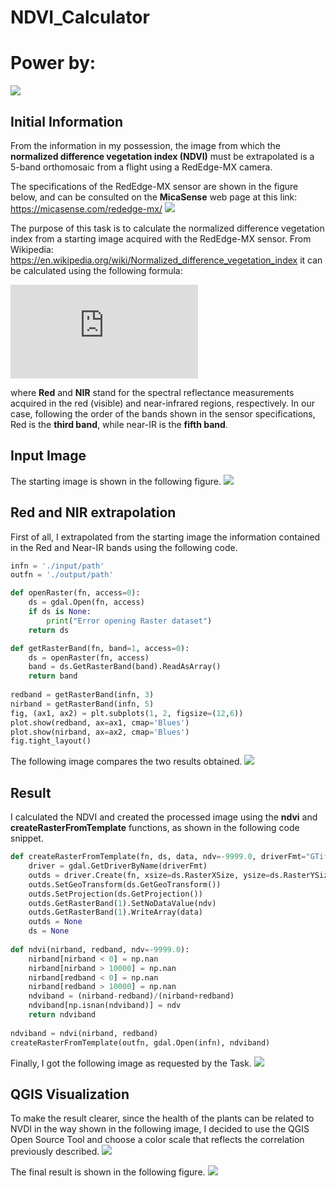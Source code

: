 # NDVI_Calculator
# Power by:
![](https://github.com/AdrieleMagistro/terraview/blob/main/imgs/terraview.png)

## Initial Information
From the information in my possession, the image from which the **normalized difference vegetation index (NDVI)** must be extrapolated is a 5-band orthomosaic from a flight using a RedEdge-MX camera.

The specifications of the RedEdge-MX sensor are shown in the figure below, and can be consulted on the **MicaSense** web page at this link: 
https://micasense.com/rededge-mx/
![](https://github.com/AdrieleMagistro/terraview/blob/main/imgs/redEdge_specs.png)

The purpose of this task is to calculate the normalized difference vegetation index from a starting image acquired with the RedEdge-MX sensor. From Wikipedia: 
https://en.wikipedia.org/wiki/Normalized_difference_vegetation_index
it can be calculated using the following formula:

![equation](http://latex.codecogs.com/gif.latex?NDVI%3D%5Cfrac%7B(NIR-Red)%7D%7B(NIR+Red)%7D)

where **Red** and **NIR** stand for the spectral reflectance measurements acquired in the red (visible) and near-infrared regions, respectively.
In our case, following the order of the bands shown in the sensor specifications, Red is the **third band**, while near-IR is the **fifth band**.

## Input Image
The starting image is shown in the following figure.
![](https://github.com/AdrieleMagistro/terraview/blob/main/imgs/original.png)

## Red and NIR extrapolation
First of all, I extrapolated from the starting image the information contained in the Red and Near-IR bands using the following code.
```python
infn = './input/path'
outfn = './output/path'

def openRaster(fn, access=0):
    ds = gdal.Open(fn, access)
    if ds is None:
        print("Error opening Raster dataset")
    return ds

def getRasterBand(fn, band=1, access=0):
    ds = openRaster(fn, access)
    band = ds.GetRasterBand(band).ReadAsArray()
    return band
    
redband = getRasterBand(infn, 3)
nirband = getRasterBand(infn, 5)
fig, (ax1, ax2) = plt.subplots(1, 2, figsize=(12,6))
plot.show(redband, ax=ax1, cmap='Blues')
plot.show(nirband, ax=ax2, cmap='Blues')
fig.tight_layout()
```
The following image compares the two results obtained.
![](https://github.com/AdrieleMagistro/terraview/blob/main/imgs/red_vs_nir.png)

## Result
I calculated the NDVI and created the processed image using the **ndvi** and **createRasterFromTemplate** functions, as shown in the following code snippet.
```python
def createRasterFromTemplate(fn, ds, data, ndv=-9999.0, driverFmt="GTiff"):
    driver = gdal.GetDriverByName(driverFmt)
    outds = driver.Create(fn, xsize=ds.RasterXSize, ysize=ds.RasterYSize, bands=1, eType=gdal.GDT_Float32)
    outds.SetGeoTransform(ds.GetGeoTransform())
    outds.SetProjection(ds.GetProjection())
    outds.GetRasterBand(1).SetNoDataValue(ndv)
    outds.GetRasterBand(1).WriteArray(data)
    outds = None
    ds = None
    
def ndvi(nirband, redband, ndv=-9999.0):
    nirband[nirband < 0] = np.nan
    nirband[nirband > 10000] = np.nan
    nirband[redband < 0] = np.nan
    nirband[redband > 10000] = np.nan
    ndviband = (nirband-redband)/(nirband+redband)
    ndviband[np.isnan(ndviband)] = ndv
    return ndviband
    
ndviband = ndvi(nirband, redband)
createRasterFromTemplate(outfn, gdal.Open(infn), ndviband)
```
Finally, I got the following image as requested by the Task.
![](https://github.com/AdrieleMagistro/terraview/blob/main/imgs/ndvi.png)

## QGIS Visualization
To make the result clearer, since the health of the plants can be related to NVDI in the way shown in the following image, I decided to use the QGIS Open Source Tool and choose a color scale that reflects the correlation previously described.
![](https://github.com/AdrieleMagistro/terraview/blob/main/imgs/plants_h.jpg)

The final result is shown in the following figure.
![](https://github.com/AdrieleMagistro/terraview/blob/main/imgs/qgis.png)
